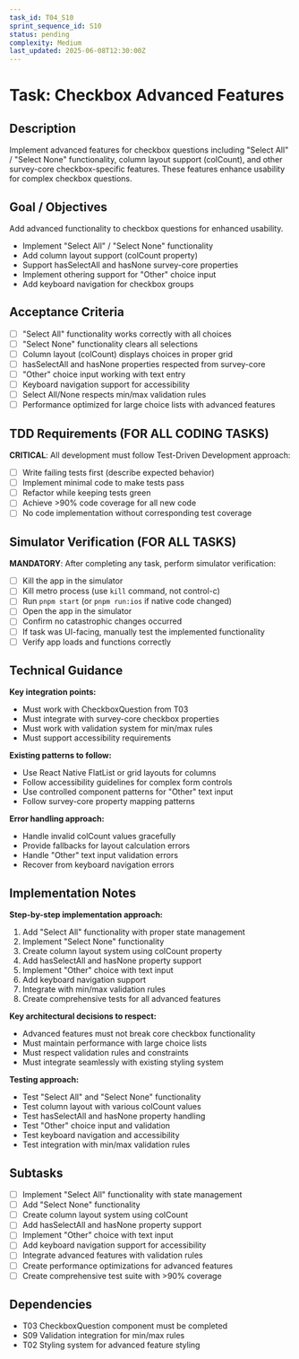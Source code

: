 ```yaml
---
task_id: T04_S10
sprint_sequence_id: S10
status: pending
complexity: Medium
last_updated: 2025-06-08T12:30:00Z
---
```


# Task: Checkbox Advanced Features

## Description
Implement advanced features for checkbox questions including "Select All" / "Select None" functionality, column layout support (colCount), and other survey-core checkbox-specific features. These features enhance usability for complex checkbox questions.

## Goal / Objectives
Add advanced functionality to checkbox questions for enhanced usability.
- Implement "Select All" / "Select None" functionality
- Add column layout support (colCount property)
- Support hasSelectAll and hasNone survey-core properties
- Implement othering support for "Other" choice input
- Add keyboard navigation for checkbox groups

## Acceptance Criteria
- [ ] "Select All" functionality works correctly with all choices
- [ ] "Select None" functionality clears all selections
- [ ] Column layout (colCount) displays choices in proper grid
- [ ] hasSelectAll and hasNone properties respected from survey-core
- [ ] "Other" choice input working with text entry
- [ ] Keyboard navigation support for accessibility
- [ ] Select All/None respects min/max validation rules
- [ ] Performance optimized for large choice lists with advanced features

## TDD Requirements (FOR ALL CODING TASKS)
**CRITICAL**: All development must follow Test-Driven Development approach:
- [ ] Write failing tests first (describe expected behavior)
- [ ] Implement minimal code to make tests pass
- [ ] Refactor while keeping tests green
- [ ] Achieve >90% code coverage for all new code
- [ ] No code implementation without corresponding test coverage

## Simulator Verification (FOR ALL TASKS)
**MANDATORY**: After completing any task, perform simulator verification:
- [ ] Kill the app in the simulator
- [ ] Kill metro process (use `kill` command, not control-c)
- [ ] Run `pnpm start` (or `pnpm run:ios` if native code changed)
- [ ] Open the app in the simulator
- [ ] Confirm no catastrophic changes occurred
- [ ] If task was UI-facing, manually test the implemented functionality
- [ ] Verify app loads and functions correctly

## Technical Guidance
**Key integration points:**
- Must work with CheckboxQuestion from T03
- Must integrate with survey-core checkbox properties
- Must work with validation system for min/max rules
- Must support accessibility requirements

**Existing patterns to follow:**
- Use React Native FlatList or grid layouts for columns
- Follow accessibility guidelines for complex form controls
- Use controlled component patterns for "Other" text input
- Follow survey-core property mapping patterns

**Error handling approach:**
- Handle invalid colCount values gracefully
- Provide fallbacks for layout calculation errors
- Handle "Other" text input validation errors
- Recover from keyboard navigation errors

## Implementation Notes
**Step-by-step implementation approach:**
1. Add "Select All" functionality with proper state management
2. Implement "Select None" functionality
3. Create column layout system using colCount property
4. Add hasSelectAll and hasNone property support
5. Implement "Other" choice with text input
6. Add keyboard navigation support
7. Integrate with min/max validation rules
8. Create comprehensive tests for all advanced features

**Key architectural decisions to respect:**
- Advanced features must not break core checkbox functionality
- Must maintain performance with large choice lists
- Must respect validation rules and constraints
- Must integrate seamlessly with existing styling system

**Testing approach:**
- Test "Select All" and "Select None" functionality
- Test column layout with various colCount values
- Test hasSelectAll and hasNone property handling
- Test "Other" choice input and validation
- Test keyboard navigation and accessibility
- Test integration with min/max validation rules

## Subtasks
- [ ] Implement "Select All" functionality with state management
- [ ] Add "Select None" functionality
- [ ] Create column layout system using colCount
- [ ] Add hasSelectAll and hasNone property support
- [ ] Implement "Other" choice with text input
- [ ] Add keyboard navigation support for accessibility
- [ ] Integrate advanced features with validation rules
- [ ] Create performance optimizations for advanced features
- [ ] Create comprehensive test suite with >90% coverage

## Dependencies
- T03 CheckboxQuestion component must be completed
- S09 Validation integration for min/max rules
- T02 Styling system for advanced feature styling